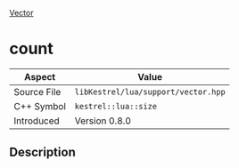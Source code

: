 [Vector](index.md)
# count
| Aspect | Value |
| --- | --- |
| Source File | `libKestrel/lua/support/vector.hpp` |
| C++ Symbol | `kestrel::lua::size` |
| Introduced | Version 0.8.0 |
## Description
